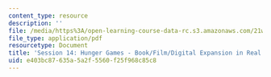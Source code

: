 ```yaml
---
content_type: resource
description: ''
file: /media/https%3A/open-learning-course-data-rc.s3.amazonaws.com/21w-763j-transmedia-storytelling-modern-science-fiction-spring-2014/e403bc87635a5a2f5560f25f968c85c8_MIT21W_763JS14_Session_14.pdf
file_type: application/pdf
resourcetype: Document
title: 'Session 14: Hunger Games - Book/Film/Digital Expansion in Real Life'
uid: e403bc87-635a-5a2f-5560-f25f968c85c8
---
```

